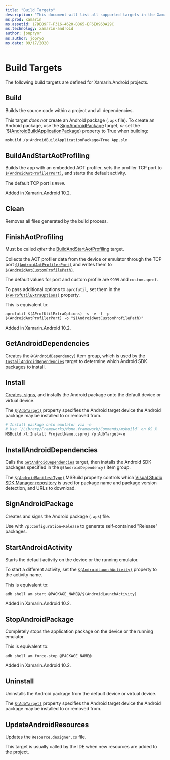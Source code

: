 ```yaml
---
title: "Build Targets"
description: "This document will list all supported targets in the Xamarin.Android build process."
ms.prod: xamarin
ms.assetid: 17DE89FF-F316-4620-B865-EF6E0963A29C
ms.technology: xamarin-android
author: jonpryor
ms.author: jopryo
ms.date: 09/17/2020
---
```


# Build Targets

The following build targets are defined for Xamarin.Android projects.

## Build

Builds the source code within a project and all dependencies.

This target *does not* create an Android package (`.apk` file).
To create an Android package, use the [SignAndroidPackage](#signandroidpackage)
target, *or* set the
[`$(AndroidBuildApplicationPackage)](~/android/deploy-test/building-apps/build-properties.md#androidbuildapplicationpackage)
property to True when building:

```shell
msbuild /p:AndroidBuildApplicationPackage=True App.sln
```

## BuildAndStartAotProfiling

Builds the app with an  embedded AOT profiler, sets the profiler TCP port to
[`$(AndroidAotProfilerPort)`](~/android/deploy-test/building-apps/build-properties.md#androidaotprofilerport),
and starts the default activity.

The default TCP port is `9999`.

Added in Xamarin.Android 10.2.

## Clean

Removes all files generated by the build process.

## FinishAotProfiling

Must be called *after* the [BuildAndStartAotProfiling](#buildandstartaotprofiling)
target.

Collects the AOT profiler data from the device or emulator through the TCP port
[`$(AndroidAotProfilerPort)`](~/android/deploy-test/building-apps/build-properties.md#androidaotprofilerport)
and writes them to
[`$(AndroidAotCustomProfilePath)`](~/android/deploy-test/building-apps/build-properties.md#androidaotcustomprofilepath).

The default values for port and custom profile are `9999` and `custom.aprof`.

To pass additional options to `aprofutil`, set them in the
[`$(AProfUtilExtraOptions)`](~/android/deploy-test/building-apps/build-properties.md#aprofutilextraoptions)
property.

This is equivalent to:

```shell
aprofutil $(AProfUtilExtraOptions) -s -v -f -p $(AndroidAotProfilerPort) -o "$(AndroidAotCustomProfilePath)"
```

Added in Xamarin.Android 10.2.

## GetAndroidDependencies

Creates the `@(AndroidDependency)` item group, which is used by the
[`InstallAndroidDependencies`](#installandroiddependencies) target to determine
which Android SDK packages to install.

## Install

[Creates, signs](#signandroidpackage), and installs the Android package onto
the default device or virtual device.

The [`$(AdbTarget)`](~/android/deploy-test/building-apps/build-properties.md#adbtarget)
property specifies the Android target device the
Android package may be installed to or removed from.

```bash
# Install package onto emulator via -e
# Use `/Library/Frameworks/Mono.framework/Commands/msbuild` on OS X
MSBuild /t:Install ProjectName.csproj /p:AdbTarget=-e
```

## InstallAndroidDependencies

Calls the [`GetAndroidDependencies`](#getandroiddependencies) target, then installs
the Android SDK packages specified in the `@(AndroidDependency)` item group.

The [`$(AndroidManifestType)`](~/android/deploy-test/building-apps/build-properties.md#androidmanifesttype)
MSBuild property controls which
[Visual Studio SDK Manager repository](xamarin/android/get-started/installation/android-sdk?tabs=windows#repository-selection)
is used for package name and package version detection, and URLs to download.

## SignAndroidPackage

Creates and signs the Android package (`.apk`) file.

Use with `/p:Configuration=Release` to generate self-contained "Release" packages.

## StartAndroidActivity

Starts the default activity on the device or the running emulator.

To start a different activity, set the
[`$(AndroidLaunchActivity)`](~/android/deploy-test/building-apps/build-properties.md#androidlaunchactivity)
property to the activity name.

This is equivalent to:

```shell
adb shell am start @PACKAGE_NAME@/$(AndroidLaunchActivity)
```

Added in Xamarin.Android 10.2.

## StopAndroidPackage

Completely stops the application package on the device or the running emulator.

This is equivalent to:

```shell
adb shell am force-stop @PACKAGE_NAME@
```

Added in Xamarin.Android 10.2.

## Uninstall

Uninstalls the Android package from the default device or virtual device.

The [`$(AdbTarget)`](~/android/deploy-test/building-apps/build-properties.md#adbtarget)
property specifies the Android target device the
Android package may be installed to or removed from.

## UpdateAndroidResources

Updates the `Resource.designer.cs` file.

This target is usually called by the IDE when new resources are added to the project.

